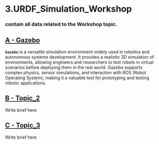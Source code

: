 # 3.URDF_Simulation_Workshop

### contain all data related to the Workshop topic.

## [A - Gazebo](/Gazebo/gazebo.md)

**`Gazebo`** is a versatile simulation environment widely used in robotics and autonomous systems development. It provides a realistic 3D simulation of environments, allowing engineers and researchers to test robots in virtual scenarios before deploying them in the real world. Gazebo supports complex physics, sensor simulations, and interaction with ROS (Robot Operating System), making it a valuable tool for prototyping and testing robotic applications.

## [B - Topic_2](Topic_2/Topic_2.md)

Write brief here

## [C - Topic_3](Topic_3/Topic_3.md)

Write brief here
